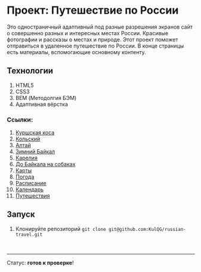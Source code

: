 # Проект: Путешествие по России
Это одностраничный адаптивный под разные разрешения экранов сайт о совершенно разных и интересных местах России. Красивые фотографии и рассказы о местах и природе. Этот проект поможет отправиться в удаленное путешествие по России. В конце страницы есть материалы, вспомогающие основному контенту.
## Технологии
1. HTML5
2. CSS3
3. BEM (Методолгия БЭМ)
4. Адаптивная вёрстка
### Ссылки:
1. [Куршская коса](http://park-kosa.ru)
2. [Кольский](https://yourshot.nationalgeographic.com/photos/?keywords=kolskiy)
3. [Алтай](https://www.facebook.com/vera.bashmakova/posts/10156011613718822)
4. [Зимний Байкал](https://vk.com/baikalmile)
5. [Карелия](http://vodlozero.ru)<br>
6. [До Байкала на собаках](https://stampsy.com/na-elektrichkakh-do-baikala)<br>
7. [Карты](https://yandex.ru/maps)
8. [Погода](https://yandex.ru/pogoda)
9. [Расписание](https://rasp.yandex.ru)
10. [Календарь](https://calendar.yandex.ru)
11. [Путешествия](https://travel.yandex.ru)
## Запуск
1. Клонируйте репозиторий
```git clone git@github.com:KulQG/russian-travel.git```

<br><hr>
Статус: **готов к проверке**!

